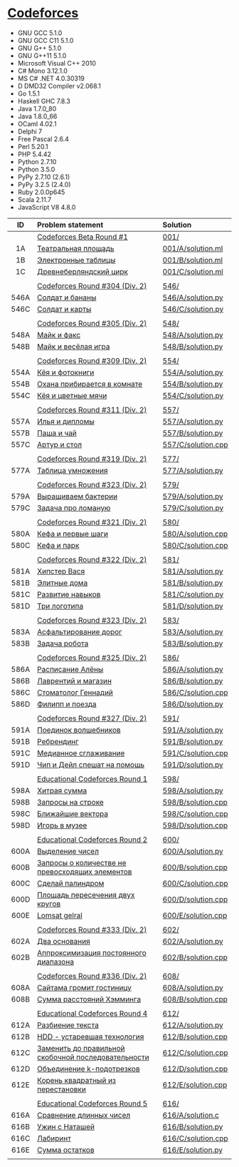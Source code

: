 # [Codeforces](http://codeforces.com/)

- GNU GCC 5.1.0
- GNU GCC C11 5.1.0
- GNU G++ 5.1.0
- GNU G++11 5.1.0
- Microsoft Visual C++ 2010
- C# Mono 3.12.1.0
- MS C# .NET 4.0.30319
- D DMD32 Compiler v2.068.1
- Go 1.5.1
- Haskell GHC 7.8.3
- Java 1.7.0_80
- Java 1.8.0_66
- OCaml 4.02.1
- Delphi 7
- Free Pascal 2.6.4
- Perl 5.20.1
- PHP 5.4.42
- Python 2.7.10
- Python 3.5.0
- PyPy 2.7.10 (2.6.1)
- PyPy 3.2.5 (2.4.0)
- Ruby 2.0.0p645
- Scala 2.11.7
- JavaScript V8 4.8.0

| ID   | Problem statement                                                                                       | Solution                                   |
|:----:|:--------------------------------------------------------------------------------------------------------|:-------------------------------------------|
|      | [Codeforces Beta Round #1](http://codeforces.com/contest/1)                                             | [001/](001/)                               |
| 1A   | [Театральная площадь                                     ](http://codeforces.com/contest/1/problem/A)   | [001/A/solution.ml](001/A/solution.ml)     |
| 1B   | [Электронные таблицы                                     ](http://codeforces.com/contest/1/problem/B)   | [001/B/solution.ml](001/B/solution.ml)     |
| 1C   | [Древнеберляндский цирк                                  ](http://codeforces.com/contest/1/problem/C)   | [001/C/solution.ml](001/C/solution.ml)     |
|      |                                                                                                         |                                            |
|      | [Codeforces Round #304 (Div. 2)](http://codeforces.com/contest/546)                                     | [546/](546/)                               |
| 546A | [Солдат и бананы                                         ](http://codeforces.com/contest/546/problem/A) | [546/A/solution.py](546/A/solution.py)     |
| 546C | [Солдат и карты                                          ](http://codeforces.com/contest/546/problem/C) | [546/C/solution.py](546/C/solution.py)     |
|      |                                                                                                         |                                            |
|      | [Codeforces Round #305 (Div. 2)](http://codeforces.com/contest/548)                                     | [548/](548/)                               |
| 548A | [Майк и факс                                             ](http://codeforces.com/contest/548/problem/A) | [548/A/solution.py](548/A/solution.py)     |
| 548B | [Майк и весёлая игра                                     ](http://codeforces.com/contest/548/problem/B) | [548/B/solution.py](548/B/solution.py)     |
|      |                                                                                                         |                                            |
|      | [Codeforces Round #309 (Div. 2)](http://codeforces.com/contest/554)                                     | [554/](554/)                               |
| 554A | [Кёя и фотокниги                                         ](http://codeforces.com/contest/554/problem/A) | [554/A/solution.py](554/A/solution.py)     |
| 554B | [Охана прибирается в комнате                             ](http://codeforces.com/contest/554/problem/B) | [554/B/solution.py](554/B/solution.py)     |
| 554C | [Кёя и цветные мячи                                      ](http://codeforces.com/contest/554/problem/C) | [554/C/solution.py](554/C/solution.py)     |
|      |                                                                                                         |                                            |
|      | [Codeforces Round #311 (Div. 2)](http://codeforces.com/contest/557)                                     | [557/](557/)                               |
| 557A | [Илья и дипломы                                          ](http://codeforces.com/contest/557/problem/A) | [557/A/solution.py](557/A/solution.py)     |
| 557B | [Паша и чай                                              ](http://codeforces.com/contest/557/problem/B) | [557/B/solution.py](557/B/solution.py)     |
| 557C | [Артур и стол                                            ](http://codeforces.com/contest/557/problem/C) | [557/C/solution.cpp](557/C/solution.cpp)   |
|      |                                                                                                         |                                            |
|      | [Codeforces Round #319 (Div. 2)](http://codeforces.com/contest/577)                                     | [577/](577/)                               |
| 577A | [Таблица умножения                                       ](http://codeforces.com/contest/577/problem/A) | [577/A/solution.py](577/A/solution.py)     |
|      |                                                                                                         |                                            |
|      | [Codeforces Round #323 (Div. 2)](http://codeforces.com/contest/579)                                     | [579/](579/)                               |
| 579A | [Выращиваем бактерии                                     ](http://codeforces.com/contest/579/problem/A) | [579/A/solution.py](579/A/solution.py)     |
| 579C | [Задача про ломаную                                      ](http://codeforces.com/contest/579/problem/C) | [579/C/solution.py](579/C/solution.py)     |
|      |                                                                                                         |                                            |
|      | [Codeforces Round #321 (Div. 2)](http://codeforces.com/contest/580)                                     | [580/](580/)                               |
| 580A | [Кефа и первые шаги                                      ](http://codeforces.com/contest/580/problem/A) | [580/A/solution.cpp](580/A/solution.cpp)   |
| 580C | [Кефа и парк                                             ](http://codeforces.com/contest/580/problem/C) | [580/C/solution.cpp](580/C/solution.cpp)   |
|      |                                                                                                         |                                            |
|      | [Codeforces Round #322 (Div. 2)](http://codeforces.com/contest/581)                                     | [581/](581/)                               |
| 581A | [Хипстер Вася                                            ](http://codeforces.com/contest/581/problem/A) | [581/A/solution.py](581/A/solution.py)     |
| 581B | [Элитные дома                                            ](http://codeforces.com/contest/581/problem/B) | [581/B/solution.py](581/B/solution.py)     |
| 581C | [Развитие навыков                                        ](http://codeforces.com/contest/581/problem/C) | [581/C/solution.py](581/C/solution.py)     |
| 581D | [Три логотипа                                            ](http://codeforces.com/contest/581/problem/D) | [581/D/solution.py](581/D/solution.py)     |
|      |                                                                                                         |                                            |
|      | [Codeforces Round #323 (Div. 2)](http://codeforces.com/contest/583)                                     | [583/](583/)                               |
| 583A | [Асфальтирование дорог                                   ](http://codeforces.com/contest/583/problem/A) | [583/A/solution.py](583/A/solution.py)     |
| 583B | [Задача робота                                           ](http://codeforces.com/contest/583/problem/B) | [583/B/solution.py](583/B/solution.py)     |
|      |                                                                                                         |                                            |
|      | [Codeforces Round #325 (Div. 2)](http://codeforces.com/contest/586)                                     | [586/](586/)                               |
| 586A | [Расписание Алёны                                        ](http://codeforces.com/contest/586/problem/A) | [586/A/solution.py](586/A/solution.py)     |
| 586B | [Лаврентий и магазин                                     ](http://codeforces.com/contest/586/problem/B) | [586/B/solution.py](586/B/solution.py)     |
| 586C | [Стоматолог Геннадий                                     ](http://codeforces.com/contest/586/problem/C) | [586/C/solution.cpp](586/C/solution.cpp)   |
| 586D | [Филипп и поезда                                         ](http://codeforces.com/contest/586/problem/D) | [586/D/solution.py](586/D/solution.py)     |
|      |                                                                                                         |                                            |
|      | [Codeforces Round #327 (Div. 2)](http://codeforces.com/contest/591)                                     | [591/](591/)                               |
| 591A | [Поединок волшебников                                    ](http://codeforces.com/contest/591/problem/A) | [591/A/solution.py](591/A/solution.py)     |
| 591B | [Ребрендинг                                              ](http://codeforces.com/contest/591/problem/B) | [591/B/solution.py](591/B/solution.py)     |
| 591C | [Медианное сглаживание                                   ](http://codeforces.com/contest/591/problem/C) | [591/C/solution.cpp](591/C/solution.cpp)   |
| 591D | [Чип и Дейл спешат на помощь                             ](http://codeforces.com/contest/591/problem/D) | [591/D/solution.py](591/D/solution.py)     |
|      |                                                                                                         |                                            |
|      | [Educational Codeforces Round 1](http://codeforces.com/contest/598)                                     | [598/](598/)                               |
| 598A | [Хитрая сумма                                            ](http://codeforces.com/contest/598/problem/A) | [598/A/solution.py](598/A/solution.py)     |
| 598B | [Запросы на строке                                       ](http://codeforces.com/contest/598/problem/B) | [598/B/solution.cpp](598/B/solution.cpp)   |
| 598C | [Ближайшие вектора                                       ](http://codeforces.com/contest/598/problem/C) | [598/C/solution.cpp](598/C/solution.cpp)   |
| 598D | [Игорь в музее                                           ](http://codeforces.com/contest/598/problem/D) | [598/D/solution.cpp](598/D/solution.cpp)   |
|      |                                                                                                         |                                            |
|      | [Educational Codeforces Round 2](http://codeforces.com/contest/600)                                     | [600/](600/)                               |
| 600A | [Выделение чисел                                         ](http://codeforces.com/contest/600/problem/A) | [600/A/solution.py](600/A/solution.py)     |
| 600B | [Запросы о количестве не превосходящих элементов         ](http://codeforces.com/contest/600/problem/B) | [600/B/solution.cpp](600/B/solution.cpp)   |
| 600C | [Сделай палиндром                                        ](http://codeforces.com/contest/600/problem/C) | [600/C/solution.cpp](600/C/solution.cpp)   |
| 600D | [Площадь пересечения двух кругов                         ](http://codeforces.com/contest/600/problem/D) | [600/D/solution.cpp](600/D/solution.cpp)   |
| 600E | [Lomsat gelral                                           ](http://codeforces.com/contest/600/problem/E) | [600/E/solution.cpp](600/E/solution.cpp)   |
|      |                                                                                                         |                                            |
|      | [Codeforces Round #333 (Div. 2)](http://codeforces.com/contest/602)                                     | [602/](602/)                               |
| 602A | [Два основания                                           ](http://codeforces.com/contest/602/problem/A) | [602/A/solution.py](602/A/solution.py)     |
| 602B | [Аппроксимизация постоянного диапазона                   ](http://codeforces.com/contest/602/problem/B) | [602/B/solution.cpp](602/B/solution.cpp)   |
|      |                                                                                                         |                                            |
|      | [Codeforces Round #336 (Div. 2)](http://codeforces.com/contest/608)                                     | [608/](608/)                               |
| 608A | [Сайтама громит гостиницу                                ](http://codeforces.com/contest/608/problem/A) | [608/A/solution.py](608/A/solution.py)     |
| 608B | [Сумма расстояний Хэмминга                               ](http://codeforces.com/contest/608/problem/B) | [608/B/solution.cpp](608/B/solution.cpp)   |
|      |                                                                                                         |                                            |
|      | [Educational Codeforces Round 4](http://codeforces.com/contest/612)                                     | [612/](612/)                               |
| 612A | [Разбиение текста                                        ](http://codeforces.com/contest/612/problem/A) | [612/A/solution.py](612/A/solution.py)     |
| 612B | [HDD - устаревшая технология                             ](http://codeforces.com/contest/612/problem/B) | [612/B/solution.cpp](612/B/solution.cpp)   |
| 612C | [Заменить до правильной скобочной последовательности     ](http://codeforces.com/contest/612/problem/C) | [612/C/solution.cpp](612/C/solution.cpp)   |
| 612D | [Объединение k-подотрезков                               ](http://codeforces.com/contest/612/problem/D) | [612/D/solution.cpp](612/D/solution.cpp)   |
| 612E | [Корень квадратный из перестановки                       ](http://codeforces.com/contest/612/problem/E) | [612/E/solution.cpp](612/E/solution.cpp)   |
|      |                                                                                                         |                                            |
|      | [Educational Codeforces Round 5](http://codeforces.com/contests/616)                                    | [616/](616/)                               |
| 616A | [Сравнение длинных чисел                                 ](http://codeforces.com/contest/616/problem/A) | [616/A/solution.c  ](616/A/solution.c  )   |
| 616B | [Ужин с Наташей                                          ](http://codeforces.com/contest/616/problem/B) | [616/B/solution.py ](616/B/solution.py )   |
| 616C | [Лабиринт                                                ](http://codeforces.com/contest/616/problem/C) | [616/C/solution.cpp](616/C/solution.cpp)   |
| 616E | [Сумма остатков                                          ](http://codeforces.com/contest/616/problem/E) | [616/E/solution.py ](616/E/solution.py )   |
|      |                                                                                                         |                                            |
